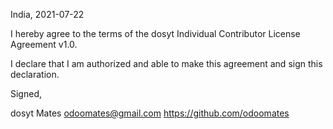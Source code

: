 India, 2021-07-22

I hereby agree to the terms of the dosyt Individual Contributor License
Agreement v1.0.

I declare that I am authorized and able to make this agreement and sign this
declaration.

Signed,

dosyt Mates odoomates@gmail.com https://github.com/odoomates
